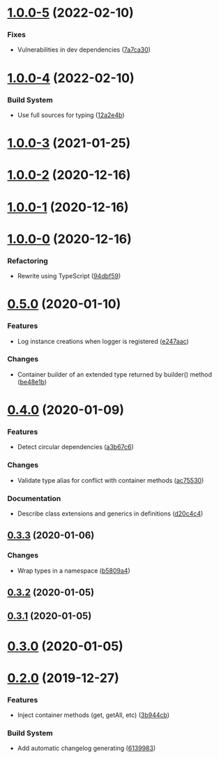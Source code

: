# [1.0.0-5](https://github.com/snatalenko/di0/compare/v1.0.0-4...v1.0.0-5) (2022-02-10)


### Fixes

* Vulnerabilities in dev dependencies ([7a7ca30](https://github.com/snatalenko/di0/commit/7a7ca30b606f935b374c7ab2bc86f1d04759937d))


# [1.0.0-4](https://github.com/snatalenko/di0/compare/v1.0.0-3...v1.0.0-4) (2022-02-10)


### Build System

* Use full sources for typing ([12a2e4b](https://github.com/snatalenko/di0/commit/12a2e4bd889c779e93163eb28c24a7fd15b59657))


# [1.0.0-3](https://github.com/snatalenko/di0/compare/v1.0.0-2...v1.0.0-3) (2021-01-25)



# [1.0.0-2](https://github.com/snatalenko/di0/compare/v1.0.0-1...v1.0.0-2) (2020-12-16)



# [1.0.0-1](https://github.com/snatalenko/di0/compare/v1.0.0-0...v1.0.0-1) (2020-12-16)



# [1.0.0-0](https://github.com/snatalenko/di0/compare/v0.5.0...v1.0.0-0) (2020-12-16)


### Refactoring

* Rewrite using TypeScript ([94dbf59](https://github.com/snatalenko/di0/commit/94dbf59df16c980c387b9c63d54ff5816fda57b8))


# [0.5.0](https://github.com/snatalenko/di0/compare/v0.4.0...v0.5.0) (2020-01-10)


### Features

* Log instance creations when logger is registered ([e247aac](https://github.com/snatalenko/di0/commit/e247aacf6cf7e148a1015203306b16fc24b005ed))

### Changes

* Container builder of an extended type returned by builder() method ([be48e1b](https://github.com/snatalenko/di0/commit/be48e1b3e50fc935eb2b5a61a6090393c43e8ae8))


# [0.4.0](https://github.com/snatalenko/di0/compare/v0.3.3...v0.4.0) (2020-01-09)


### Features

* Detect circular dependencies ([a3b67c6](https://github.com/snatalenko/di0/commit/a3b67c6ee616e5c1e84853d1d883cd000b7a97a2))

### Changes

* Validate type alias for conflict with container methods ([ac75530](https://github.com/snatalenko/di0/commit/ac75530bfca1d5eafe343dbf0608f22ee5c0e81a))

### Documentation

* Describe class extensions and generics in definitions ([d20c4c4](https://github.com/snatalenko/di0/commit/d20c4c44551d52855f70dd4c1d2f8351cc3a6a5a))


## [0.3.3](https://github.com/snatalenko/di0/compare/v0.3.2...v0.3.3) (2020-01-06)


### Changes

* Wrap types in a namespace ([b5809a4](https://github.com/snatalenko/di0/commit/b5809a481dc340c9b0e7cddd6d4bde11dbad06b2))


## [0.3.2](https://github.com/snatalenko/di0/compare/v0.3.1...v0.3.2) (2020-01-05)



## [0.3.1](https://github.com/snatalenko/di0/compare/v0.3.0...v0.3.1) (2020-01-05)



# [0.3.0](https://github.com/snatalenko/di0/compare/v0.2.0...v0.3.0) (2020-01-05)



# [0.2.0](https://github.com/snatalenko/di0/compare/v0.1.0...v0.2.0) (2019-12-27)


### Features

* Inject container methods (get, getAll, etc) ([3b944cb](https://github.com/snatalenko/di0/commit/3b944cb2cf876bc8fa46e26a858c7f2214210c93))

### Build System

* Add automatic changelog generating ([6139983](https://github.com/snatalenko/di0/commit/6139983009e622a2da7512393d5d6aeb0e11d6e1))


